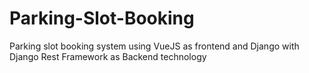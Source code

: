 # Parking-Slot-Booking
Parking slot booking system using VueJS as frontend and Django with Django Rest Framework as Backend technology
